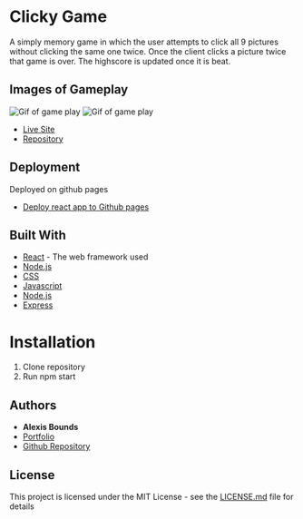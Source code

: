 # Clicky Game

A simply memory game in which the user attempts to click all 9 pictures without clicking the same one twice. Once the client clicks a picture twice that game is over. The highscore is updated once it is beat. 

## Images of Gameplay
![Gif of game play](/midnightgame.gif)
![Gif of game play](/losing.gif)

* [Live Site](https://boundsalexis.github.io/clicky-game/)
* [Repository](https://github.com/boundsalexis/clicky-game)


## Deployment

Deployed on github pages
* [Deploy react app to Github pages](https://github.com/gitname/react-gh-pages)

## Built With
* [React](https://reactjs.org/) - The web framework used
* [Node.js](https://nodejs.org/en/)
* [CSS](https://developer.mozilla.org/en-US/docs/Web/CSS)
* [Javascript](https://www.javascript.com/)
* [Node.js](https://nodejs.org/en/)
* [Express](https://www.npmjs.com/package/express)

# Installation
1. Clone repository
2. Run npm start

## Authors

* **Alexis Bounds** 
* [Portfolio](https://alexisboundsportfolio.herokuapp.com/)
* [Github Repository](https://github.com/boundsalexis)


## License

This project is licensed under the MIT License - see the [LICENSE.md](LICENSE.md) file for details
